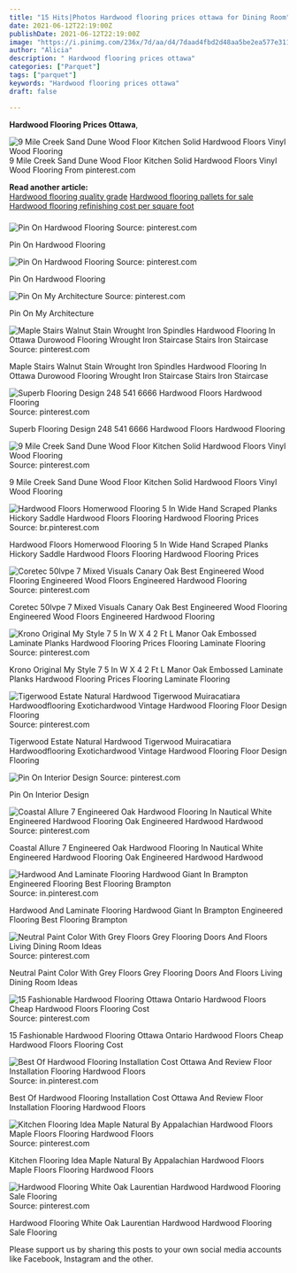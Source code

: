 ```yaml
---
title: "15 Hits|Photos Hardwood flooring prices ottawa for Dining Room"
date: 2021-06-12T22:19:00Z
publishDate: 2021-06-12T22:19:00Z
image: "https://i.pinimg.com/236x/7d/aa/d4/7daad4fbd2d48aa5be2ea577e311cf5d--flooring-sale-white-oak.jpg"
author: "Alicia"
description: " Hardwood flooring prices ottawa"
categories: ["Parquet"]
tags: ["parquet"]
keywords: "Hardwood flooring prices ottawa"
draft: false

---
```

<!-- Head tag Code -->
**Hardwood Flooring Prices Ottawa**, 

![9 Mile Creek Sand Dune Wood Floor Kitchen Solid Hardwood Floors Vinyl Wood Flooring](https://i.pinimg.com/originals/2b/ad/f2/2badf2d5a9ffd128d3589d44b51fe3de.jpg "9 Mile Creek Sand Dune Wood Floor Kitchen Solid Hardwood Floors Vinyl Wood Flooring")
9 Mile Creek Sand Dune Wood Floor Kitchen Solid Hardwood Floors Vinyl Wood Flooring From pinterest.com

**Read another article:**  
[Hardwood flooring quality grade](/hardwood-flooring-quality-grade/)
[Hardwood flooring pallets for sale](/hardwood-flooring-pallets-for-sale/)
[Hardwood flooring refinishing cost per square foot](/hardwood-flooring-refinishing-cost-per-square-foot/)




### 

 


![Pin On Hardwood Flooring](https://i.pinimg.com/originals/e0/6a/00/e06a00d3ec7c2be8f94d033843b35459.png "Pin On Hardwood Flooring")
Source: pinterest.com

Pin On Hardwood Flooring  

![Pin On Hardwood Flooring](https://i.pinimg.com/originals/c8/d2/9e/c8d29ef00749749e9656bea761c15c11.jpg "Pin On Hardwood Flooring")
Source: pinterest.com

Pin On Hardwood Flooring  

![Pin On My Architecture](https://i.pinimg.com/originals/7f/2f/17/7f2f1783f877578a05f44c0817b68f0d.jpg "Pin On My Architecture")
Source: pinterest.com

Pin On My Architecture  

![Maple Stairs Walnut Stain Wrought Iron Spindles Hardwood Flooring In Ottawa Durowood Flooring Wrought Iron Staircase Stairs Iron Staircase](https://i.pinimg.com/originals/a2/bc/ff/a2bcffe0cdd662aae36403c2d50dc30d.jpg "Maple Stairs Walnut Stain Wrought Iron Spindles Hardwood Flooring In Ottawa Durowood Flooring Wrought Iron Staircase Stairs Iron Staircase")
Source: pinterest.com

Maple Stairs Walnut Stain Wrought Iron Spindles Hardwood Flooring In Ottawa Durowood Flooring Wrought Iron Staircase Stairs Iron Staircase  

![Superb Flooring Design 248 541 6666 Hardwood Floors Hardwood Flooring](https://i.pinimg.com/736x/8e/17/5a/8e175af02ba7e60d4f7f49eb99cb2412--flooring-vintage.jpg "Superb Flooring Design 248 541 6666 Hardwood Floors Hardwood Flooring")
Source: pinterest.com

Superb Flooring Design 248 541 6666 Hardwood Floors Hardwood Flooring  

![9 Mile Creek Sand Dune Wood Floor Kitchen Solid Hardwood Floors Vinyl Wood Flooring](https://i.pinimg.com/originals/2b/ad/f2/2badf2d5a9ffd128d3589d44b51fe3de.jpg "9 Mile Creek Sand Dune Wood Floor Kitchen Solid Hardwood Floors Vinyl Wood Flooring")
Source: pinterest.com

9 Mile Creek Sand Dune Wood Floor Kitchen Solid Hardwood Floors Vinyl Wood Flooring  

![Hardwood Floors Homerwood Flooring 5 In Wide Hand Scraped Planks Hickory Saddle Hardwood Floors Flooring Hardwood Flooring Prices](https://i.pinimg.com/originals/0f/07/40/0f0740548de3bff24d21c607f4da5314.jpg "Hardwood Floors Homerwood Flooring 5 In Wide Hand Scraped Planks Hickory Saddle Hardwood Floors Flooring Hardwood Flooring Prices")
Source: br.pinterest.com

Hardwood Floors Homerwood Flooring 5 In Wide Hand Scraped Planks Hickory Saddle Hardwood Floors Flooring Hardwood Flooring Prices  

![Coretec 50lvpe 7 Mixed Visuals Canary Oak Best Engineered Wood Flooring Engineered Wood Floors Engineered Hardwood Flooring](https://i.pinimg.com/736x/a2/df/93/a2df93c6a14eea94e590c89f7bdde849.jpg "Coretec 50lvpe 7 Mixed Visuals Canary Oak Best Engineered Wood Flooring Engineered Wood Floors Engineered Hardwood Flooring")
Source: pinterest.com

Coretec 50lvpe 7 Mixed Visuals Canary Oak Best Engineered Wood Flooring Engineered Wood Floors Engineered Hardwood Flooring  

![Krono Original My Style 7 5 In W X 4 2 Ft L Manor Oak Embossed Laminate Planks Hardwood Flooring Prices Flooring Laminate Flooring](https://i.pinimg.com/originals/14/24/20/142420d2872bb74f54c0154a23e52760.jpg "Krono Original My Style 7 5 In W X 4 2 Ft L Manor Oak Embossed Laminate Planks Hardwood Flooring Prices Flooring Laminate Flooring")
Source: pinterest.com

Krono Original My Style 7 5 In W X 4 2 Ft L Manor Oak Embossed Laminate Planks Hardwood Flooring Prices Flooring Laminate Flooring  

![Tigerwood Estate Natural Hardwood Tigerwood Muiracatiara Hardwoodflooring Exotichardwood Vintage Hardwood Flooring Floor Design Flooring](https://i.pinimg.com/originals/02/cc/20/02cc20660290a286e0437c8529c6a44c.png "Tigerwood Estate Natural Hardwood Tigerwood Muiracatiara Hardwoodflooring Exotichardwood Vintage Hardwood Flooring Floor Design Flooring")
Source: pinterest.com

Tigerwood Estate Natural Hardwood Tigerwood Muiracatiara Hardwoodflooring Exotichardwood Vintage Hardwood Flooring Floor Design Flooring  

![Pin On Interior Design](https://i.pinimg.com/originals/12/ba/6c/12ba6c9481cb24438c9100750b56ebc3.jpg "Pin On Interior Design")
Source: pinterest.com

Pin On Interior Design  

![Coastal Allure 7 Engineered Oak Hardwood Flooring In Nautical White Engineered Hardwood Flooring Oak Engineered Hardwood Hardwood](https://i.pinimg.com/736x/bd/cc/18/bdcc1890b37cf12049c8f3b0a9a321b0.jpg "Coastal Allure 7 Engineered Oak Hardwood Flooring In Nautical White Engineered Hardwood Flooring Oak Engineered Hardwood Hardwood")
Source: pinterest.com

Coastal Allure 7 Engineered Oak Hardwood Flooring In Nautical White Engineered Hardwood Flooring Oak Engineered Hardwood Hardwood  

![Hardwood And Laminate Flooring Hardwood Giant In Brampton Engineered Flooring Best Flooring Brampton](https://i.pinimg.com/originals/c5/b2/e2/c5b2e26b4beecea8fcae303aacaeea88.jpg "Hardwood And Laminate Flooring Hardwood Giant In Brampton Engineered Flooring Best Flooring Brampton")
Source: in.pinterest.com

Hardwood And Laminate Flooring Hardwood Giant In Brampton Engineered Flooring Best Flooring Brampton  

![Neutral Paint Color With Grey Floors Grey Flooring Doors And Floors Living Dining Room Ideas](https://i.pinimg.com/originals/fa/6d/97/fa6d978f86c27553a7cf5aef09c35f92.jpg "Neutral Paint Color With Grey Floors Grey Flooring Doors And Floors Living Dining Room Ideas")
Source: pinterest.com

Neutral Paint Color With Grey Floors Grey Flooring Doors And Floors Living Dining Room Ideas  

![15 Fashionable Hardwood Flooring Ottawa Ontario Hardwood Floors Cheap Hardwood Floors Flooring Cost](https://i.pinimg.com/originals/bc/d9/0c/bcd90cf8c6f7441bd56d81c82545debc.jpg "15 Fashionable Hardwood Flooring Ottawa Ontario Hardwood Floors Cheap Hardwood Floors Flooring Cost")
Source: pinterest.com

15 Fashionable Hardwood Flooring Ottawa Ontario Hardwood Floors Cheap Hardwood Floors Flooring Cost  

![Best Of Hardwood Flooring Installation Cost Ottawa And Review Floor Installation Flooring Hardwood Floors](https://i.pinimg.com/originals/99/73/0f/99730f80b4559f9b5c11f8de5db74fbb.jpg "Best Of Hardwood Flooring Installation Cost Ottawa And Review Floor Installation Flooring Hardwood Floors")
Source: in.pinterest.com

Best Of Hardwood Flooring Installation Cost Ottawa And Review Floor Installation Flooring Hardwood Floors  

![Kitchen Flooring Idea Maple Natural By Appalachian Hardwood Floors Maple Floors Flooring Hardwood Floors](https://i.pinimg.com/originals/b1/bb/ca/b1bbca58520fdb09eff796a77a18d6a3.jpg "Kitchen Flooring Idea Maple Natural By Appalachian Hardwood Floors Maple Floors Flooring Hardwood Floors")
Source: pinterest.com

Kitchen Flooring Idea Maple Natural By Appalachian Hardwood Floors Maple Floors Flooring Hardwood Floors  

![Hardwood Flooring White Oak Laurentian Hardwood Hardwood Flooring Sale Flooring](https://i.pinimg.com/236x/7d/aa/d4/7daad4fbd2d48aa5be2ea577e311cf5d--flooring-sale-white-oak.jpg "Hardwood Flooring White Oak Laurentian Hardwood Hardwood Flooring Sale Flooring")
Source: pinterest.com

Hardwood Flooring White Oak Laurentian Hardwood Hardwood Flooring Sale Flooring  

Please support us by sharing this posts to your own social media accounts like Facebook, Instagram and the other.

